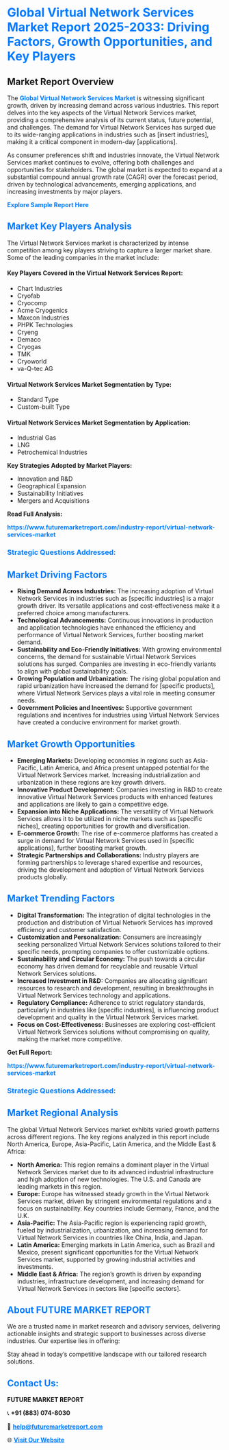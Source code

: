 <h1 style="color: #007BFF;">Global Virtual Network Services Market Report 2025-2033: Driving Factors, Growth Opportunities, and Key Players</h1>

<section id="overview">
<h2>Market Report Overview</h2>
<p>The <a href="https://www.futuremarketreport.com/industry-report/virtual-network-services-market" style="color: #007BFF; text-decoration: none;"><strong>Global Virtual Network Services Market</strong></a> is witnessing significant growth, driven by increasing demand across various industries. This report delves into the key aspects of the Virtual Network Services market, providing a comprehensive analysis of its current status, future potential, and challenges. The demand for Virtual Network Services has surged due to its wide-ranging applications in industries such as [insert industries], making it a critical component in modern-day [applications].</p>
<p>As consumer preferences shift and industries innovate, the Virtual Network Services market continues to evolve, offering both challenges and opportunities for stakeholders. The global market is expected to expand at a substantial compound annual growth rate (CAGR) over the forecast period, driven by technological advancements, emerging applications, and increasing investments by major players.</p>
</section>

<section id="overview">
<p><a href="https://www.futuremarketreport.com/request-sample/reportId=33809" style="color: #007BFF; text-decoration: none;"><strong>Explore Sample Report Here</strong></a></p>
</section>

<section id="key-players">
<h2 style="color: #007BFF;">Market Key Players Analysis</h2>
<p>The Virtual Network Services market is characterized by intense competition among key players striving to capture a larger market share. Some of the leading companies in the market include:</p>
<h4>Key Players Covered in the Virtual Network Services Report:</h4>
<ul><li>Chart Industries</li><li>Cryofab</li><li>Cryocomp</li><li>Acme Cryogenics</li><li>Maxcon Industries</li><li>PHPK Technologies</li><li>Cryeng</li><li>Demaco</li><li>Cryogas</li><li>TMK</li><li>Cryoworld</li><li>va-Q-tec AG</li></ul>
<h4>Virtual Network Services Market Segmentation by Type:</h4>
<ul><li>Standard Type</li><li>Custom-built Type</li></ul>

<h4>Virtual Network Services Market Segmentation by Application:</h4>
<ul><li>Industrial Gas</li><li>LNG</li><li>Petrochemical Industries</li></ul>
<p><strong>Key Strategies Adopted by Market Players:</strong></p>
<ul>
<li>Innovation and R&D</li>
<li>Geographical Expansion</li>
<li>Sustainability Initiatives</li>
<li>Mergers and Acquisitions</li>
</ul>
</section>

<section>
<p><strong>Read Full Analysis: </strong></p><a href="https://www.futuremarketreport.com/industry-report/virtual-network-services-market" style="color: #007BFF; text-decoration: none;"><strong>https://www.futuremarketreport.com/industry-report/virtual-network-services-market</strong></a>
<h3 style="color: #007BFF;">Strategic Questions Addressed:</h3>
</section>

<section id="driving-factors">
<h2 style="color: #007BFF;">Market Driving Factors</h2>
<ul>
<li><strong>Rising Demand Across Industries:</strong> The increasing adoption of Virtual Network Services in industries such as [specific industries] is a major growth driver. Its versatile applications and cost-effectiveness make it a preferred choice among manufacturers.</li>
<li><strong>Technological Advancements:</strong> Continuous innovations in production and application technologies have enhanced the efficiency and performance of Virtual Network Services, further boosting market demand.</li>
<li><strong>Sustainability and Eco-Friendly Initiatives:</strong> With growing environmental concerns, the demand for sustainable Virtual Network Services solutions has surged. Companies are investing in eco-friendly variants to align with global sustainability goals.</li>
<li><strong>Growing Population and Urbanization:</strong> The rising global population and rapid urbanization have increased the demand for [specific products], where Virtual Network Services plays a vital role in meeting consumer needs.</li>
<li><strong>Government Policies and Incentives:</strong> Supportive government regulations and incentives for industries using Virtual Network Services have created a conducive environment for market growth.</li>
</ul>
</section>

<section id="growth-opportunities">
<h2 style="color: #007BFF;">Market Growth Opportunities</h2>
<ul>
<li><strong>Emerging Markets:</strong> Developing economies in regions such as Asia-Pacific, Latin America, and Africa present untapped potential for the Virtual Network Services market. Increasing industrialization and urbanization in these regions are key growth drivers.</li>
<li><strong>Innovative Product Development:</strong> Companies investing in R&D to create innovative Virtual Network Services products with enhanced features and applications are likely to gain a competitive edge.</li>
<li><strong>Expansion into Niche Applications:</strong> The versatility of Virtual Network Services allows it to be utilized in niche markets such as [specific niches], creating opportunities for growth and diversification.</li>
<li><strong>E-commerce Growth:</strong> The rise of e-commerce platforms has created a surge in demand for Virtual Network Services used in [specific applications], further boosting market growth.</li>
<li><strong>Strategic Partnerships and Collaborations:</strong> Industry players are forming partnerships to leverage shared expertise and resources, driving the development and adoption of Virtual Network Services products globally.</li>
</ul>
</section>

<section id="trending-factors">
<h2 style="color: #007BFF;">Market Trending Factors</h2>
<ul>
<li><strong>Digital Transformation:</strong> The integration of digital technologies in the production and distribution of Virtual Network Services has improved efficiency and customer satisfaction.</li>
<li><strong>Customization and Personalization:</strong> Consumers are increasingly seeking personalized Virtual Network Services solutions tailored to their specific needs, prompting companies to offer customizable options.</li>
<li><strong>Sustainability and Circular Economy:</strong> The push towards a circular economy has driven demand for recyclable and reusable Virtual Network Services solutions.</li>
<li><strong>Increased Investment in R&D:</strong> Companies are allocating significant resources to research and development, resulting in breakthroughs in Virtual Network Services technology and applications.</li>
<li><strong>Regulatory Compliance:</strong> Adherence to strict regulatory standards, particularly in industries like [specific industries], is influencing product development and quality in the Virtual Network Services market.</li>
<li><strong>Focus on Cost-Effectiveness:</strong> Businesses are exploring cost-efficient Virtual Network Services solutions without compromising on quality, making the market more competitive.</li>
</ul>
</section>

<section>
<p><strong>Get Full Report: </strong></p><a href="https://www.futuremarketreport.com/industry-report/virtual-network-services-market" style="color: #007BFF; text-decoration: none;"><strong>https://www.futuremarketreport.com/industry-report/virtual-network-services-market</strong></a>
<h3 style="color: #007BFF;">Strategic Questions Addressed:</h3>
</section>


<section id="regional-analysis">
<h2 style="color: #007BFF;">Market Regional Analysis</h2>
<p>The global Virtual Network Services market exhibits varied growth patterns across different regions. The key regions analyzed in this report include North America, Europe, Asia-Pacific, Latin America, and the Middle East & Africa:</p>
<ul>
<li><strong>North America:</strong> This region remains a dominant player in the Virtual Network Services market due to its advanced industrial infrastructure and high adoption of new technologies. The U.S. and Canada are leading markets in this region.</li>
<li><strong>Europe:</strong> Europe has witnessed steady growth in the Virtual Network Services market, driven by stringent environmental regulations and a focus on sustainability. Key countries include Germany, France, and the U.K.</li>
<li><strong>Asia-Pacific:</strong> The Asia-Pacific region is experiencing rapid growth, fueled by industrialization, urbanization, and increasing demand for Virtual Network Services in countries like China, India, and Japan.</li>
<li><strong>Latin America:</strong> Emerging markets in Latin America, such as Brazil and Mexico, present significant opportunities for the Virtual Network Services market, supported by growing industrial activities and investments.</li>
<li><strong>Middle East & Africa:</strong> The region’s growth is driven by expanding industries, infrastructure development, and increasing demand for Virtual Network Services in sectors like [specific sectors].</li>
</ul>
</section>

<footer>
<h2 style="color: #007BFF;">About FUTURE MARKET REPORT</h2>
<p>We are a trusted name in market research and advisory services, delivering actionable insights and strategic support to businesses across diverse industries. Our expertise lies in offering:</p>

<p>Stay ahead in today’s competitive landscape with our tailored research solutions.</p>

<h2 style="color: #007BFF;">Contact Us:</h2>
<p><strong>FUTURE MARKET REPORT</strong></p>
<p>📞 <strong>+91 (883) 074-8030</strong></p>
<p>📧 <strong><a href="mailto:help@futuremarketreport.com" style="color: #007BFF;">help@futuremarketreport.com</a></strong></p>
<p>🌐 <strong><a href="https://www.futuremarketreport.com/" style="color: #007BFF;">Visit Our Website</a></strong></p>
</footer>